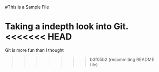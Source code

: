 #This is a Sample File

Taking a indepth look into Git. 
<<<<<<< HEAD
=======
Git is more fun than I thought
>>>>>>> b3f05b2 (recommiting README file)
